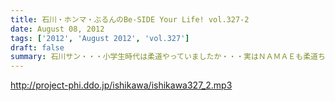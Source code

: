 ```yaml
---
title: 石川・ホンマ・ぶるんのBe-SIDE Your Life! vol.327-2
date: August 08, 2012
tags: ['2012', 'August 2012', 'vol.327']
draft: false
summary: 石川サン・・・小学生時代は柔道やっていましたか・・・実はＮＡＭＡＥも柔道ちょっとかじっていました。だから五輪柔道はかなりコアに観ていたりするわけですよ。かつて篠原が負けた時は「なぜだ！？」と涙したわけですよ。「ＹＡＷＡＲＡ！」「帯をギュッとね！」とかも好き。講道館行って昇段試験とか受けましたねぇ。ＮＡＭＡＥ
---
```


http://project-phi.ddo.jp/ishikawa/ishikawa327_2.mp3
